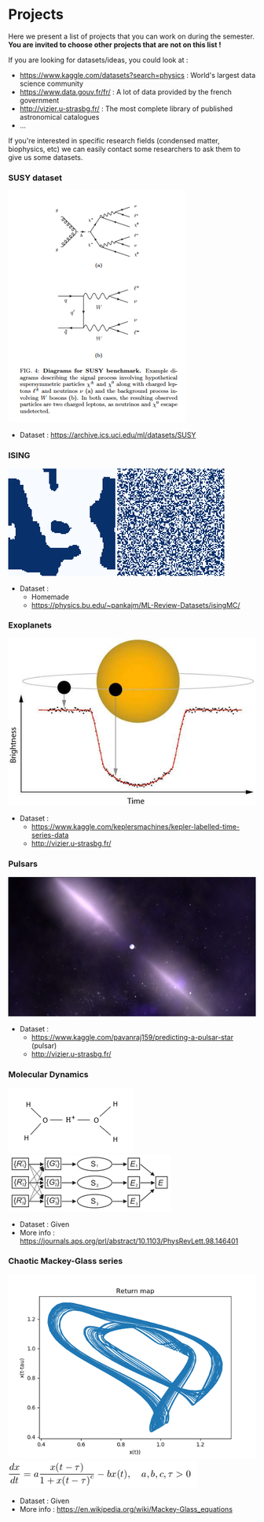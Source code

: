 # Projects

Here we present a list of projects that you can work on during the semester.  
**You are invited to choose other projects that are not on this list !**  
  
If you are looking for datasets/ideas, you could look at :
* https://www.kaggle.com/datasets?search=physics : World's largest data science community
* https://www.data.gouv.fr/fr/ : A lot of data provided by the french government
* http://vizier.u-strasbg.fr/ : The most complete library of published astronomical catalogues
* ...

If you're interested in specific research fields (condensed matter, biophysics, etc) we can easily contact some researchers to ask them to give us some datasets.  
  
  
### SUSY dataset

![](SUSYbenchmark.png)
* Dataset : https://archive.ics.uci.edu/ml/datasets/SUSY

### ISING

![](ISINGferro.png)
![](ISINGpara.png)

* Dataset : 
  * Homemade
  * https://physics.bu.edu/~pankajm/ML-Review-Datasets/isingMC/
  
### Exoplanets

![](exoplanet.png)

* Dataset :
  * https://www.kaggle.com/keplersmachines/kepler-labelled-time-series-data
  * http://vizier.u-strasbg.fr/

### Pulsars

![](pulsars.jpg)

* Dataset :
  * https://www.kaggle.com/pavanraj159/predicting-a-pulsar-star (pulsar)
  * http://vizier.u-strasbg.fr/

### Molecular Dynamics

![](zundel.png)
![](zundelNN.png)

* Dataset : Given
* More info : https://journals.aps.org/prl/abstract/10.1103/PhysRevLett.98.146401

### Chaotic Mackey-Glass series

![](mackeyglass.png)
![](mackeyglasseq.png)

* Dataset : Given
* More info : https://en.wikipedia.org/wiki/Mackey-Glass_equations

  


  
